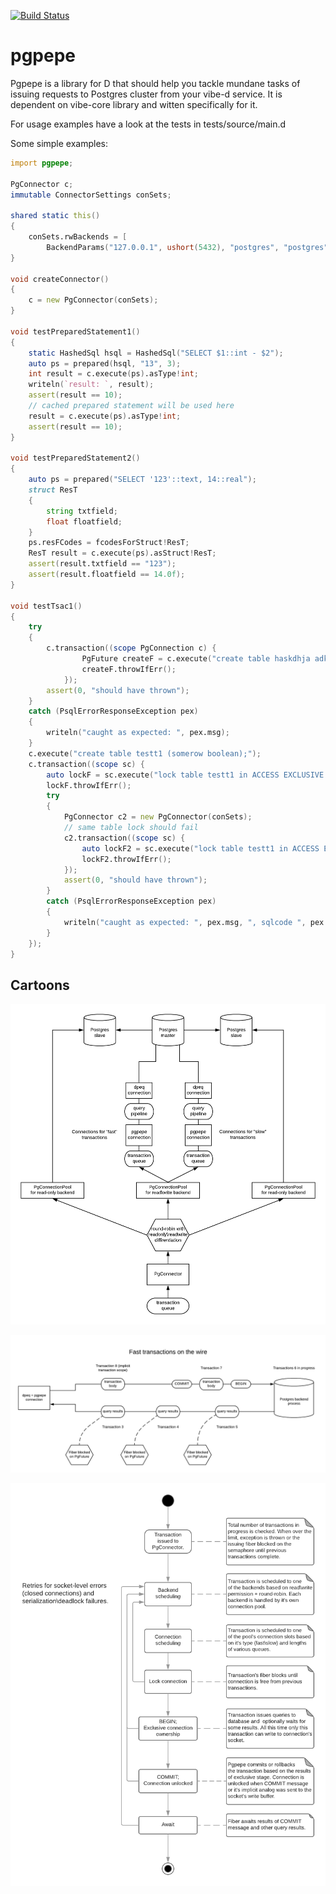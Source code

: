 [![Build Status](https://travis-ci.org/Boris-Barboris/pgpepe.svg?branch=master)](https://travis-ci.org/Boris-Barboris/pgpepe)

# pgpepe
Pgpepe is a library for D that should help you tackle mundane tasks of issuing requests
to Postgres cluster from your vibe-d service. It is dependent on vibe-core library and witten specifically for it.

For usage examples have a look at the tests in tests/source/main.d

Some simple examples:
```d
import pgpepe;

PgConnector c;
immutable ConnectorSettings conSets;

shared static this()
{
    conSets.rwBackends = [
        BackendParams("127.0.0.1", ushort(5432), "postgres", "postgres", "pgpepetestdb")];
}

void createConnector()
{
    c = new PgConnector(conSets);
}

void testPreparedStatement1()
{
    static HashedSql hsql = HashedSql("SELECT $1::int - $2");
    auto ps = prepared(hsql, "13", 3);
    int result = c.execute(ps).asType!int;
    writeln(`result: `, result);
    assert(result == 10);
    // cached prepared statement will be used here
    result = c.execute(ps).asType!int;
    assert(result == 10);
}

void testPreparedStatement2()
{
    auto ps = prepared("SELECT '123'::text, 14::real");
    struct ResT
    {
        string txtfield;
        float floatfield;
    }
    ps.resFCodes = fcodesForStruct!ResT;
    ResT result = c.execute(ps).asStruct!ResT;
    assert(result.txtfield == "123");
    assert(result.floatfield == 14.0f);
}

void testTsac1()
{
    try
    {
        c.transaction((scope PgConnection c) {
                PgFuture createF = c.execute("create table haskdhja adk;");
                createF.throwIfErr();
            });
        assert(0, "should have thrown");
    }
    catch (PsqlErrorResponseException pex)
    {
        writeln("caught as expected: ", pex.msg);
    }
    c.execute("create table testt1 (somerow boolean);");
    c.transaction((scope sc) {
        auto lockF = sc.execute("lock table testt1 in ACCESS EXCLUSIVE MODE;");
        lockF.throwIfErr();
        try
        {
            PgConnector c2 = new PgConnector(conSets);
            // same table lock should fail
            c2.transaction((scope sc) {
                auto lockF2 = sc.execute("lock table testt1 in ACCESS EXCLUSIVE MODE NOWAIT;");
                lockF2.throwIfErr();
            });
            assert(0, "should have thrown");
        }
        catch (PsqlErrorResponseException pex)
        {
            writeln("caught as expected: ", pex.msg, ", sqlcode ", pex.notice.code);
        }
    });
}
```

## Cartoons

![high-level overview](https://raw.githubusercontent.com/Boris-Barboris/pgpepe/master/docs/pgpepe-high-level.png "Overview")

![fast transactions](https://raw.githubusercontent.com/Boris-Barboris/pgpepe/master/docs/pgpepe_fast_tsac_wire.png "Fast transactions on the wire")

![transaction state machine](https://raw.githubusercontent.com/Boris-Barboris/pgpepe/master/docs/pgpepe_tsac_sm.png "Transaction state machine")